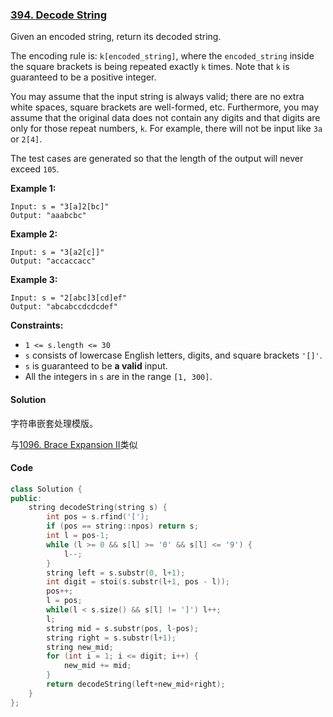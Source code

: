 ### [394. Decode String](https://leetcode.com/problems/decode-string/)

Given an encoded string, return its decoded string.

The encoding rule is: `k[encoded_string]`, where the `encoded_string` inside the square brackets is being repeated exactly `k` times. Note that `k` is guaranteed to be a positive integer.

You may assume that the input string is always valid; there are no extra white spaces, square brackets are well-formed, etc. Furthermore, you may assume that the original data does not contain any digits and that digits are only for those repeat numbers, `k`. For example, there will not be input like `3a` or `2[4]`.

The test cases are generated so that the length of the output will never exceed `105`.

 

**Example 1:**

```
Input: s = "3[a]2[bc]"
Output: "aaabcbc"
```

**Example 2:**

```
Input: s = "3[a2[c]]"
Output: "accaccacc"
```

**Example 3:**

```
Input: s = "2[abc]3[cd]ef"
Output: "abcabccdcdcdef"
```

 

**Constraints:**

- `1 <= s.length <= 30`
- `s` consists of lowercase English letters, digits, and square brackets `'[]'`.
- `s` is guaranteed to be **a valid** input.
- All the integers in `s` are in the range `[1, 300]`.

#### Solution

字符串嵌套处理模版。

与[1096. Brace Expansion II](https://leetcode.com/problems/brace-expansion-ii/)类似

#### Code

```c++
class Solution {
public:
    string decodeString(string s) {
        int pos = s.rfind('[');
        if (pos == string::npos) return s;
        int l = pos-1;
        while (l >= 0 && s[l] >= '0' && s[l] <= '9') {
            l--;
        }
        string left = s.substr(0, l+1);
        int digit = stoi(s.substr(l+1, pos - l));
        pos++;
        l = pos;
        while(l < s.size() && s[l] != ']') l++;
        l;
        string mid = s.substr(pos, l-pos);
        string right = s.substr(l+1);
        string new_mid;
        for (int i = 1; i <= digit; i++) {
            new_mid += mid;
        }
        return decodeString(left+new_mid+right);
    }
};
```



